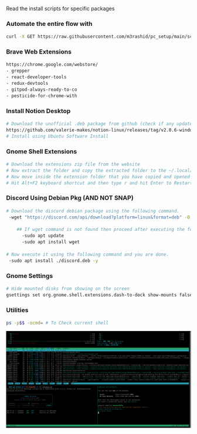 Read the install scripts for specific packages

### Automate the entire flow with
```bash
curl -X GET https://raw.githubusercontent.com/m3rashid/pc_setup/main/scripts/init.sh | bash
```

### Brave Web Extensions

```bash
https://chrome.google.com/webstore/
- grepper
- react-developer-tools
- redux-devtools
- gitpod-always-ready-to-co
- pesticide-for-chrome-with
```

### Install Notion Desktop

```bash
# Download the unofficial .deb package from github (check if any update available, download the latest build)
https://github.com/valerie-makes/notion-linux/releases/tag/v2.0.6-windows
# Install using Ubuntu Software Install
```

### Gnome Shell Extensions

```bash
# Download the extensions zip file from the website
# Now extract the folder and copy the extracted folder to the ~/.local/share/gnome-shell/extensions directory.
# Now move inside the extension folder that you have copied and opened the metadata.json file. Locate uuid (unique identifier) entry in the metadata.json file and note down its value. Now rename the extension folder to this uuid value.
# Hit Alt+F2 keyboard shortcut and then type r and hit Enter to Restart the Gnome Shell
```

### Discord Using Debian Pkg (AND NOT SNAP)

```bash
# Download the discord debian package using the following command.
 -wget "https://discord.com/api/download?platform=linux&format=deb" -O discord.deb

    ## If wget command is not found then proceed after executing the following command
      -sudo apt update
      -sudo apt install wget

# Now execute it using the following command and you are done.
 -sudo apt install ./discord.deb -y
```
 
### Gnome Settings

```bash
# Hide mounted disks from showing on the screen
gsettings set org.gnome.shell.extensions.dash-to-dock show-mounts false
```

### Utilities

```bash
ps -p$$ -ocmd= # To Check current shell
```
![](./images/tmux.png)

